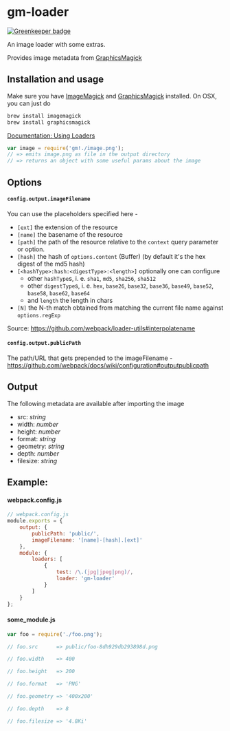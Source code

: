 # gm-loader

[![Greenkeeper badge](https://badges.greenkeeper.io/boopathi/gm-loader.svg)](https://greenkeeper.io/)

An image loader with some extras. 

Provides image metadata from [GraphicsMagick](https://github.com/aheckmann/gm)

## Installation and usage

Make sure you have [ImageMagick](http://www.imagemagick.org/) and [GraphicsMagick](http://www.graphicsmagick.org/) installed. On OSX, you can just do 

```sh
brew install imagemagick
brew install graphicsmagick
```

[Documentation: Using Loaders](http://webpack.github.io/docs/using-loaders.html)

```js
var image = require('gm!./image.png');
// => emits image.png as file in the output directory
// => returns an object with some useful params about the image
```

## Options

#### `config.output.imageFilename`

You can use the placeholders specified here -

* `[ext]` the extension of the resource
* `[name]` the basename of the resource
* `[path]` the path of the resource relative to the `context` query parameter or option.
* `[hash]` the hash of `options.content` (Buffer) (by default it's the hex digest of the md5 hash)
* `[<hashType>:hash:<digestType>:<length>]` optionally one can configure
  * other `hashType`s, i. e. `sha1`, `md5`, `sha256`, `sha512`
  * other `digestType`s, i. e. `hex`, `base26`, `base32`, `base36`, `base49`, `base52`, `base58`, `base62`, `base64`
  * and `length` the length in chars
* `[N]` the N-th match obtained from matching the current file name against `options.regExp`

Source: https://github.com/webpack/loader-utils#interpolatename

#### `config.output.publicPath`

The path/URL that gets prepended to the imageFilename -
https://github.com/webpack/docs/wiki/configuration#outputpublicpath

## Output

The following metadata are available after importing the image

+ src: *string*
+ width: *number*
+ height: *number*
+ format: *string*
+ geometry: *string*
+ depth: *number*
+ filesize: *string*

## Example:

#### webpack.config.js

```js
// webpack.config.js
module.exports = {
    output: {
        publicPath: 'public/',
        imageFilename: '[name]-[hash].[ext]'
    },
    module: {
        loaders: [
            {
                test: /\.(jpg|jpeg|png)/,
                loader: 'gm-loader'
            }
        ]
    }
};
```

#### some_module.js

```js
var foo = require('./foo.png');

// foo.src      => public/foo-8dh929db293898d.png

// foo.width    => 400

// foo.height   => 200

// foo.format   => 'PNG'

// foo.geometry => '400x200'

// foo.depth    => 8

// foo.filesize => '4.8Ki'

```
